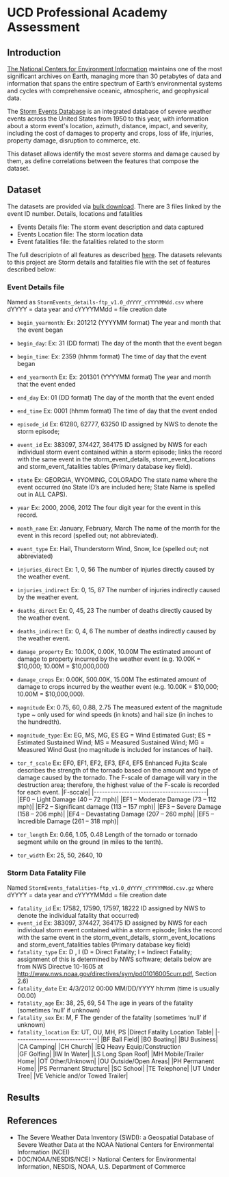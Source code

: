 # UCD Professional Academy Assessment

## Introduction
[The National Centers for Environment Information](https://www.ncei.noaa.gov) maintains one of the most significant archives on Earth, managing more than 30 petabytes of data and information that spans the entire spectrum of Earth’s environmental systems and cycles with comprehensive oceanic, atmospheric, and geophysical data.

The [Storm Events Database](https://www.ncei.noaa.gov/access/metadata/landing-page/bin/iso?id=gov.noaa.ncdc:C00773) is an integrated database of severe weather events across the United States from 1950 to this year, with information about a storm event's location, azimuth, distance, impact, and severity, including the cost of damages to property and crops, loss of life, injuries, property damage, disruption to commerce, etc.

This dataset allows identify the most severe storms and damage caused by them, as define correlations between the features that compose the dataset.

## Dataset
The datasets are provided via [bulk download](https://www1.ncdc.noaa.gov/pub/data/swdi/stormevents/csvfiles/).
There are 3 files linked by the event ID number. Details, locations and fatalities

* Events Details file: The storm event description and data captured
* Events Location file: The storm location data
* Event fatalities file: the fatalities related to the storm

The full descripiotn of all features as described [here](https://www1.ncdc.noaa.gov/pub/data/swdi/stormevents/csvfiles/Storm-Data-Bulk-csv-Format.pdf). The datasets relevants to this project are Storm details and fatalities file with the set of features described below:

### Event Details file
Named as `StormEvents_details-ftp_v1.0_dYYYY_cYYYYMMdd.csv` where dYYYY = data year and cYYYYMMdd = file creation date 

* `begin_yearmonth`: Ex: 201212 (YYYYMM format) The year and month that the event began 
* `begin_day`: Ex: 31 (DD format) The day of the month that the event began 
* `begin_time`: Ex: 2359 (hhmm format) The time of day that the event began 
* `end_yearmonth` Ex: Ex: 201301 (YYYYMM format) The year and month that the event ended
* `end_day` Ex: 01 (DD format) The day of the month that the event ended
* `end_time` Ex: 0001 (hhmm format) The time of day that the event ended
* `episode_id` Ex: 61280, 62777, 63250 ID assigned by NWS to denote the storm episode;
* `event_id` Ex: 383097, 374427, 364175 ID assigned by NWS for each individual storm event contained within a storm episode; links
the record with the same event in the storm_event_details, storm_event_locations and
storm_event_fatalities tables (Primary database key field).
* `state` Ex: GEORGIA, WYOMING, COLORADO The state name where the event occurred (no State ID’s are included here; State Name is spelled out in ALL CAPS).
* `year` Ex: 2000, 2006, 2012 The four digit year for the event in this record.
* `month_name` Ex: January, February, March The name of the month for the event in this record (spelled out; not abbreviated).
* `event_type` Ex: Hail, Thunderstorm Wind, Snow, Ice (spelled out; not abbreviated)
* `injuries_direct` Ex: 1, 0, 56
The number of injuries directly caused by the weather event.
* `injuries_indirect` Ex: 0, 15, 87
The number of injuries indirectly caused by the weather event.
* `deaths_direct` Ex: 0, 45, 23
The number of deaths directly caused by the weather event.
* `deaths_indirect` Ex: 0, 4, 6
The number of deaths indirectly caused by the weather event.
* `damage_property` Ex: 10.00K, 0.00K, 10.00M
The estimated amount of damage to property incurred by the weather event (e.g. 10.00K =
$10,000; 10.00M = $10,000,000)
* `damage_crops` Ex: 0.00K, 500.00K, 15.00M
The estimated amount of damage to crops incurred by the weather event (e.g. 10.00K =
$10,000; 10.00M = $10,000,000).
* `magnitude` Ex: 0.75, 60, 0.88, 2.75
The measured extent of the magnitude type ~ only used for wind speeds (in knots) and hail size
(in inches to the hundredth).
* `magnitude_type`: Ex: EG, MS, MG, ES
EG = Wind Estimated Gust; 
ES = Estimated Sustained Wind; 
MS = Measured Sustained Wind;
MG = Measured Wind Gust (no magnitude is included for instances of hail).
* `tor_f_scale` Ex: EF0, EF1, EF2, EF3, EF4, EF5
Enhanced Fujita Scale describes the strength of the tornado based on the amount and type of
damage caused by the tornado. The F-scale of damage will vary in the destruction area;
therefore, the highest value of the F-scale is recorded for each event.
|F-sccale|
|-----------------------------------------|
|EF0 – Light Damage (40 – 72 mph)|
|EF1 – Moderate Damage (73 – 112 mph)|
|EF2 – Significant damage (113 – 157 mph)|
|EF3 – Severe Damage (158 – 206 mph)|
|EF4 – Devastating Damage (207 – 260 mph)|
|EF5 – Incredible Damage (261 – 318 mph)|

* `tor_length` Ex: 0.66, 1.05, 0.48
Length of the tornado or tornado segment while on the ground (in miles to the tenth).
* `tor_width` Ex: 25, 50, 2640, 10

### Storm Data Fatality File 
Named `StormEvents_fatalities-ftp_v1.0_dYYYY_cYYYYMMdd.csv.gz` where dYYYY = data year and cYYYYMMdd = file creation date

* `fatality_id` Ex: 17582, 17590, 17597, 18222
ID assigned by NWS to denote the individual fatality that occurred)
* `event_id` Ex: 383097, 374427, 364175
ID assigned by NWS for each individual storm event contained within a storm episode; links the
record with the same event in the storm_event_details, storm_event_locations and
storm_event_fatalities tables (Primary database key field)
* `fatality_type` Ex: D , I
(D = Direct Fatality; I = Indirect Fatality; assignment of this is determined by NWS software;
details below are from NWS Directve 10-1605 at
http://www.nws.noaa.gov/directives/sym/pd01016005curr.pdf, Section 2.6)
* `fatality_date` Ex: 4/3/2012 00:00
MM/DD/YYYY hh:mm (time is usually 00.00)
* `fatality_age` Ex: 38, 25, 69, 54
The age in years of the fatality (sometimes ‘null’ if unknown)
* `fatality_sex` Ex: M, F
The gender of the fatality (sometimes ‘null’ if unknown)
* `fatality_location` Ex: UT, OU, MH, PS
|Direct Fatality Location Table|
|------------------------------|
|BF Ball Field|
|BO Boating|
|BU Business|
|CA Camping|
|CH Church|
|EQ Heavy Equip/Construction\
|GF Golfing|
|IW In Water|
|LS Long Span Roof|
|MH Mobile/Trailer Home|
|OT Other/Unknown|
|OU Outside/Open Areas|
|PH Permanent Home|
|PS Permanent Structure|
|SC School|
|TE Telephone|
|UT Under Tree|
|VE Vehicle and/or Towed Trailer|


## Results

## References
* The Severe Weather Data Inventory (SWDI): a Geospatial Database of Severe Weather Data at the NOAA National Centers for Environmental Information (NCEI)
* DOC/NOAA/NESDIS/NCEI > National Centers for Environmental Information, NESDIS, NOAA, U.S. Department of Commerce
